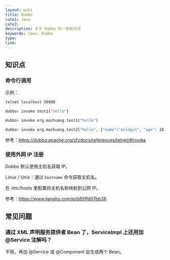 ```yaml
---
layout: wiki
title: Dubbo
cate1: Java
cate2:
description: 关于 Dubbo 的一些知识点
keywords: Java, Dubbo
type:
link:
---
```


## 知识点

### 命令行调用

示例：

```sh
telnet localhost 50900

dubbo> invoke test1("hello")

dubbo> invoke org.mazhuang.test1("hello")

dubbo> invoke org.mazhuang.test2("hello", {"name":"mzlogin", "age": 18, "class":"org.mazhuang.Person"})
```

参考：<https://dubbo.apache.org/zh/docs/references/telnet/#invoke>

### 使用外网 IP 注册

Dubbo 默认使用主机名获取 IP。

Linux / Unix：通过 `hostname` 命令获取主机名。

在 /etc/hosts 里配置将主机名称映射到公网 IP。

参考：<https://www.jianshu.com/p/b85ffd07bb38>

## 常见问题

### 通过 XML 声明服务提供者 Bean 了，ServiceImpl 上还用加 @Service 注解吗？

不用，再加 @Service 或 @Component 会生成两个 Bean。

